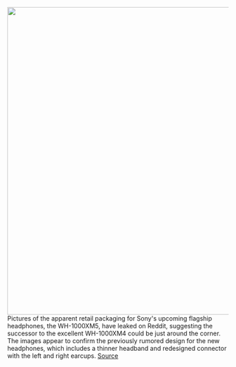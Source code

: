 <img src='https://cdn.vox-cdn.com/thumbor/54PWwkdHZszMHTbjkgye3oMavNk=/0x0:2300x1534/1200x800/filters:focal(966x583:1334x951)/cdn.vox-cdn.com/uploads/chorus_image/image/70834696/7TP4oHA.0.jpg' width='700px' /><br/>
Pictures of the apparent retail packaging for Sony's upcoming flagship headphones, the WH-1000XM5, have leaked on Reddit, suggesting the successor to the excellent WH-1000XM4 could be just around the corner. The images appear to confirm the previously rumored design for the new headphones, which includes a thinner headband and redesigned connector with the left and right earcups.
<a href='https://www.theverge.com/2022/5/5/23058233/sony-wh-1000xm5-retail-packaging-leak-battery-life-noise-cancelling-headphones'> Source <a/>